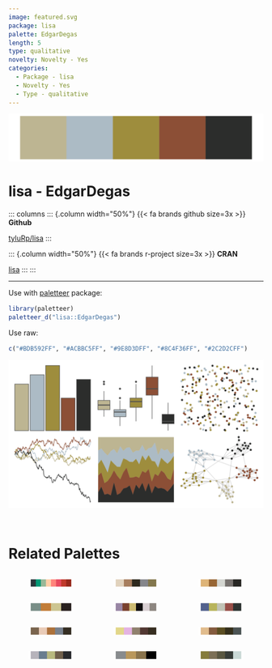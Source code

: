 ```yaml
---
image: featured.svg
package: lisa
palette: EdgarDegas
length: 5
type: qualitative
novelty: Novelty - Yes
categories:
  - Package - lisa
  - Novelty - Yes
  - Type - qualitative
---
```


![](featured.svg)

# lisa - EdgarDegas 

::: columns
::: {.column width="50%"}
{{< fa brands github size=3x >}}
**Github**

[tyluRp/lisa](https://github.com/tyluRp/lisa)
:::

::: {.column width="50%"}
{{< fa brands r-project size=3x >}}
**CRAN**

[lisa](https://CRAN.R-project.org/package=lisa)
:::
:::

<hr> 

Use with [paletteer](https://emilhvitfeldt.github.io/paletteer/) package:

```r
library(paletteer)
paletteer_d("lisa::EdgarDegas")
```

Use raw:

```r
c("#BDB592FF", "#ACBBC5FF", "#9E8D3DFF", "#8C4F36FF", "#2C2D2CFF")
``` 

![](examples.svg) 

<br>

# Related Palettes

<div class="list" style="display: grid; grid-template-columns: auto auto auto;"> <figure class="figure">
<a href="../../awtools/a_palette/"> <img src="../../awtools/a_palette/featured.svg" style="width: 100%;" class="figure-img"></a>
</figure> <figure class="figure">
<a href="../../lisa/LucianFreud/"> <img src="../../lisa/LucianFreud/featured.svg" style="width: 100%;" class="figure-img"></a>
</figure> <figure class="figure">
<a href="../../Manu/Takapu/"> <img src="../../Manu/Takapu/featured.svg" style="width: 100%;" class="figure-img"></a>
</figure> <figure class="figure">
<a href="../../wesanderson/Moonrise2/"> <img src="../../wesanderson/Moonrise2/featured.svg" style="width: 100%;" class="figure-img"></a>
</figure> <figure class="figure">
<a href="../../wesanderson/IsleofDogs1/"> <img src="../../wesanderson/IsleofDogs1/featured.svg" style="width: 100%;" class="figure-img"></a>
</figure> <figure class="figure">
<a href="../../lisa/TheovanDoesburg_1/"> <img src="../../lisa/TheovanDoesburg_1/featured.svg" style="width: 100%;" class="figure-img"></a>
</figure> <figure class="figure">
<a href="../../rtist/degas/"> <img src="../../rtist/degas/featured.svg" style="width: 100%;" class="figure-img"></a>
</figure> <figure class="figure">
<a href="../../calecopal/coastaldune2/"> <img src="../../calecopal/coastaldune2/featured.svg" style="width: 100%;" class="figure-img"></a>
</figure> <figure class="figure">
<a href="../../calecopal/grassdry/"> <img src="../../calecopal/grassdry/featured.svg" style="width: 100%;" class="figure-img"></a>
</figure> <figure class="figure">
<a href="../../lisa/ReneMagritte_1/"> <img src="../../lisa/ReneMagritte_1/featured.svg" style="width: 100%;" class="figure-img"></a>
</figure> <figure class="figure">
<a href="../../nbapalettes/raptors_city/"> <img src="../../nbapalettes/raptors_city/featured.svg" style="width: 100%;" class="figure-img"></a>
</figure> <figure class="figure">
<a href="../../fishualize/Lile_piquitinga/"> <img src="../../fishualize/Lile_piquitinga/featured.svg" style="width: 100%;" class="figure-img"></a>
</figure> 
</div>

